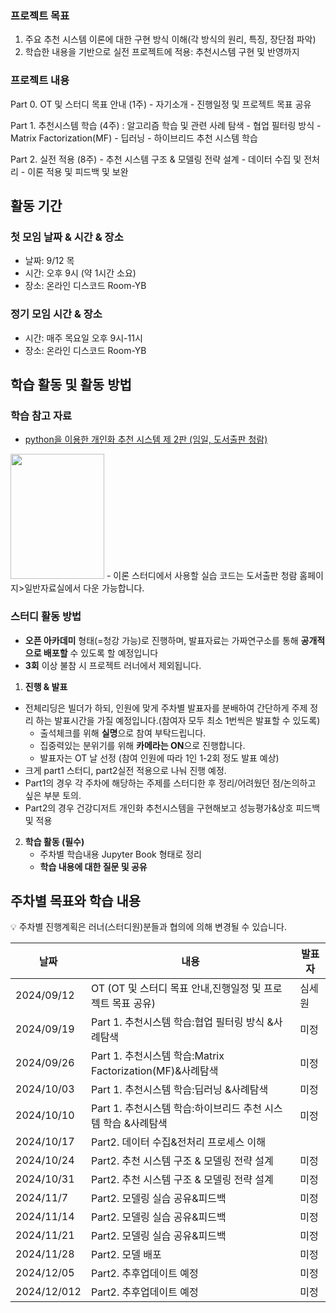 
### 프로젝트 목표
1. 주요 추천 시스템 이론에 대한 구현 방식 이해(각 방식의 원리, 특징, 장단점 파악)
2. 학습한 내용을 기반으로 실전 프로젝트에 적용: 추천시스템 구현 및 반영까지 

### 프로젝트 내용
Part 0. OT 및 스터디 목표 안내 (1주)
    - 자기소개 
    - 진행일정 및 프로젝트 목표 공유 
    
 Part 1. 추천시스템 학습 (4주) : 알고리즘 학습 및 관련 사례 탐색
    - 협업 필터링 방식 
    - Matrix Factorization(MF)
    - 딥러닝
    - 하이브리드 추천 시스템 학습
    
 Part 2. 실전 적용 (8주)
    - 추천 시스템 구조 & 모델링 전략 설계
 	- 데이터 수집 및 전처리
  	- 이론 적용 및 피드백 및 보완



## 활동 기간
### 첫 모임 날짜 & 시간 & 장소
- 날짜: 9/12 목
- 시간: 오후 9시 (약 1시간 소요)
- 장소: 온라인 디스코드 Room-YB

### 정기 모임 시간 & 장소
- 시간: 매주 목요일 오후 9시-11시
- 장소: 온라인 디스코드 Room-YB

## 학습 활동 및 활동 방법
### 학습 참고 자료
- [python을 이용한 개인화 추천 시스템 제 2판 (임일, 도서출판 청람)](https://m.yes24.com/Goods/Detail/110328538 )
<img src="https://image.yes24.com/goods/110328538/XL.png" width="150" height="200"/>
- 이론 스터디에서 사용할 실습 코드는 도서출판 청람 홈페이지>일반자료실에서 다운 가능합니다. 

### 스터디 활동 방법
- **오픈 아카데미** 형태(=청강 가능)로 진행하며, 발표자료는 가짜연구소를 통해 **공개적으로 배포할** 수 있도록 할 예정입니다
- **3회** 이상 불참 시  프로젝트 러너에서 제외됩니다.
    
1. **진행 & 발표**
- 전체리딩은 빌더가 하되, 인원에 맞게 주차별 발표자를 분배하여  간단하게 주제 정리 하는 발표시간을 가질 예정입니다.(참여자 모두 최소 1번씩은 발표할 수 있도록)
    - 출석체크를 위해 **실명**으로 참여 부탁드립니다.
    - 집중력있는 분위기를 위해 **카메라는 ON**으로 진행합니다.   
    - 발표자는 OT 날 선정 (참여 인원에 따라 1인 1-2회 정도 발표 예상)
- 크게 part1 스터디, part2실전 적용으로 나눠 진행 예정.
- Part1의 경우 각 주차에 해당하는 주제를 스터디한 후 정리/어려웠던 점/논의하고 싶은 부분 토의. 
- Part2의 경우 건강디저트 개인화 추천시스템을 구현해보고 성능평가&상호 피드백 및 적용

    
2. **학습 활동 (필수)**
    - 주차별 학습내용 Jupyter Book 형태로 정리
    - **학습 내용에 대한 질문 및 공유**

## 주차별 목표와 학습 내용
💡 주차별 진행계획은 러너(스터디원)분들과 협의에 의해 변경될 수 있습니다.

| 날짜 | 내용 | 발표자 | 
| ----- | ----- | -------- |
| 2024/09/12 | OT (OT 및 스터디 목표 안내,진행일정 및 프로젝트 목표 공유) | 심세원| 
| 2024/09/19 |  Part 1. 추천시스템 학습:협업 필터링 방식 &사례탐색| 미정| 
| 2024/09/26|  Part 1. 추천시스템 학습:Matrix Factorization(MF)&사례탐색 | 미정| 
| 2024/10/03|  Part 1. 추천시스템 학습:딥러닝 &사례탐색| 미정| 
| 2024/10/10|  Part 1. 추천시스템 학습:하이브리드 추천 시스템 학습 &사례탐색| 미정| 
| 2024/10/17|  Part2. 데이터 수집&전처리 프로세스 이해|| 미정| 
| 2024/10/24|  Part2. 추천 시스템 구조 & 모델링 전략 설계| 미정| 
| 2024/10/31|  Part2. 추천 시스템 구조 & 모델링 전략 설계| 미정| 
| 2024/11/7|  Part2. 모델링 실습 공유&피드백| 미정| 
| 2024/11/14|  Part2. 모델링 실습 공유&피드백| 미정| 
| 2024/11/21|  Part2. 모델링 실습 공유&피드백| 미정| 
| 2024/11/28|  Part2. 모델 배포| 미정| 
| 2024/12/05|  Part2. 추후업데이트 예정| 미정| 
| 2024/12/012|  Part2. 추후업데이트 예정| 미정| 


